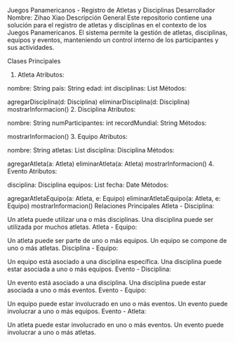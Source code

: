 Juegos Panamericanos - Registro de Atletas y Disciplinas
Desarrollador
Nombre: Zihao Xiao
Descripción General
Este repositorio contiene una solución para el registro de atletas y disciplinas en el contexto de los Juegos Panamericanos. El sistema permite la gestión de atletas, disciplinas, equipos y eventos, manteniendo un control interno de los participantes y sus actividades.

Clases Principales
1. Atleta
   Atributos:

nombre: String
país: String
edad: int
disciplinas: List<Disciplina>
Métodos:

agregarDisciplina(d: Disciplina)
eliminarDisciplina(d: Disciplina)
mostrarInformacion()
2. Disciplina
   Atributos:

nombre: String
numParticipantes: int
recordMundial: String
Métodos:

mostrarInformacion()
3. Equipo
   Atributos:

nombre: String
atletas: List<Atleta>
disciplina: Disciplina
Métodos:

agregarAtleta(a: Atleta)
eliminarAtleta(a: Atleta)
mostrarInformacion()
4. Evento
   Atributos:

disciplina: Disciplina
equipos: List<Equipo>
fecha: Date
Métodos:

agregarAtletaEquipo(a: Atleta, e: Equipo)
eliminarAtletaEquipo(a: Atleta, e: Equipo)
mostrarInformacion()
Relaciones Principales
Atleta - Disciplina:

Un atleta puede utilizar una o más disciplinas.
Una disciplina puede ser utilizada por muchos atletas.
Atleta - Equipo:

Un atleta puede ser parte de uno o más equipos.
Un equipo se compone de uno o más atletas.
Disciplina - Equipo:

Un equipo está asociado a una disciplina específica.
Una disciplina puede estar asociada a uno o más equipos.
Evento - Disciplina:

Un evento está asociado a una disciplina.
Una disciplina puede estar asociada a uno o más eventos.
Evento - Equipo:

Un equipo puede estar involucrado en uno o más eventos.
Un evento puede involucrar a uno o más equipos.
Evento - Atleta:

Un atleta puede estar involucrado en uno o más eventos.
Un evento puede involucrar a uno o más atletas.
